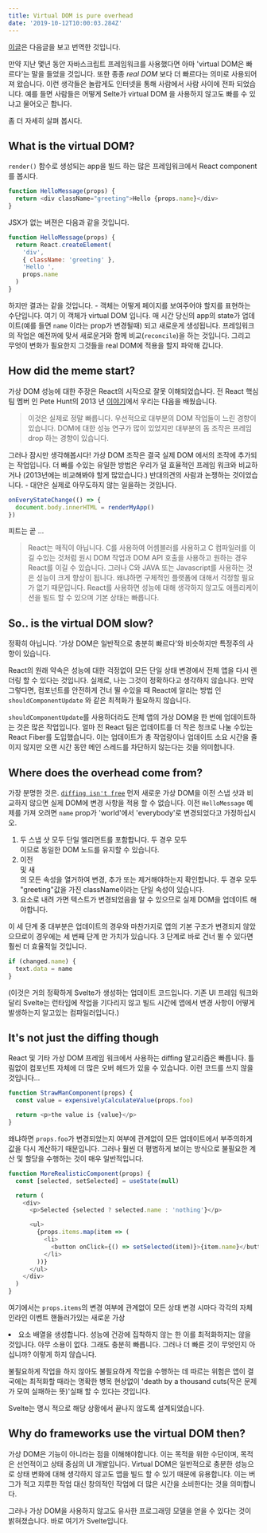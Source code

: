 ```yaml
---
title: Virtual DOM is pure overhead
date: '2019-10-12T10:00:03.284Z'
---
```


[이글](https://svelte.dev/blog/virtual-dom-is-pure-overhead)은 다음글을 보고 번역한 것입니다.

만약 지난 몇년 동안 자바스크립트 프레임워크를 사용했다면 아마 'virtual DOM은 빠르다'는 말을 들었을 것입니다. 또한 종종 _real DOM_ 보다 더 빠르다는 의미로 사용되어져 왔습니다. 이런 생각들은 놀랍게도 인터넷을 통해 사람에서 사람 사이에 전파 되었습니다. 예를 들면 사람들은 어떻게 Selte가 virtual DOM 을 사용하지 않고도 빠를 수 있냐고 물어오곤 합니다.

좀 더 자세히 살펴 봅시다.

## What is the virtual DOM?

`render()` 함수로 생성되는 app을 빌드 하는 많은 프레임워크에서 React component를 봅시다.

```javascript
function HelloMessage(props) {
  return <div className="greeting">Hello {props.name}</div>
}
```

JSX가 없는 버젼은 다음과 같을 것입니다.

```javascript
function HelloMessage(props) {
  return React.createElement(
    'div',
    { className: 'greeting' },
    'Hello ',
    props.name
  )
}
```

하지만 결과는 같을 것입니다. - 객체는 어떻게 페이지를 보여주어야 할지를 표현하는 수단입니다. 여기 이 객체가 virtual DOM 입니다. 매 시간 당신의 app의 state가 업데이트(예를 들면 `name` 이라는 prop가 변경될때) 되고 새로운게 생성됩니다. 프레임워크의 작업은 예전꺼에 맞서 새로운거와 함께 비교(`reconcile`)을 하는 것입니다. 그리고 무엇이 변화가 필요한지 그것들을 real DOM에 적용을 할지 파악해 갑니다.

## How did the meme start?

가상 DOM 성능에 대한 주장은 React의 시작으로 잘못 이해되었습니다. 전 React 핵심 팀 멤버 인 Pete Hunt의 2013 년 [이야기](https://www.youtube.com/watch?v=x7cQ3mrcKaY)에서 우리는 다음을 배웠습니다.

> 이것은 실제로 정말 빠릅니다. 우선적으로 대부분의 DOM 작업들이 느린 경향이 있습니다. DOM에 대한 성능 연구가 많이 있었지만 대부분의 돔 조작은 프레임 drop 하는 경향이 있습니다.

그러나 잠시만 생각해봅시다! 가상 DOM 조작은 결국 실제 DOM 에서의 조작에 추가되는 작업입니다. 더 빠를 수있는 유일한 방법은 우리가 덜 효율적인 프레임 워크와 비교하거나 (2013년에는 비교해봐야 할게 많았습니다.) 반대의견의 사람과 논쟁하는 것이었습니다. - 대안은 실제로 아무도하지 않는 일을하는 것입니다.

```javascript
onEveryStateChange(() => {
  document.body.innerHTML = renderMyApp()
})
```

피트는 곧 ...

> React는 매직이 아닙니다. C를 사용하여 어셈블러를 사용하고 C 컴파일러를 이길 수있는 것처럼 원시 DOM 작업과 DOM API 호출을 사용하고 원하는 경우 React를 이길 수 있습니다. 그러나 C와 JAVA 또는 Javascript를 사용하는 것은 성능이 크게 향상이 됩니다. 왜냐하면 구체적인 플랫폼에 대해서 걱정할 필요가 없기 때문입니다. React를 사용하면 성능에 대해 생각하지 않고도 애플리케이션을 빌드 할 수 있으며 기본 상태는 빠릅니다.

## So.. is the virtual DOM slow?

정확히 아닙니다. '가상 DOM은 일반적으로 충분히 빠르다'와 비슷하지만 특정주의 사항이 있습니다.

React의 원래 약속은 성능에 대한 걱정없이 모든 단일 상태 변경에서 전체 앱을 다시 렌더링 할 수 있다는 것입니다. 실제로, 나는 그것이 정확하다고 생각하지 않습니다. 만약 그렇다면, 컴포넌트를 안전하게 건너 뛸 수있을 때 React에 알리는 방법 인 `shouldComponentUpdate` 와 같은 최적화가 필요하지 않습니다.

`shouldComponentUpdate`를 사용하더라도 전체 앱의 가상 DOM을 한 번에 업데이트하는 것은 많은 작업입니다. 얼마 전 React 팀은 업데이트를 더 작은 청크로 나눌 수있는 React Fiber를 도입했습니다. 이는 업데이트가 총 작업량이나 업데이트 소요 시간을 줄이지 않지만 오랜 시간 동안 메인 스레드를 차단하지 않는다는 것을 의미합니다.

## Where does the overhead come from?

가장 분명한 것은. [`diffing isn't free`](https://twitter.com/pcwalton/status/1015694528857047040) 먼저 새로운 가상 DOM을 이전 스냅 샷과 비교하지 않으면 실제 DOM에 변경 사항을 적용 할 수 없습니다. 이전 `HelloMessage` 예제를 가져 오려면 `name` prop가 'world'에서 'everybody'로 변경되었다고 가정하십시오.

1. 두 스냅 샷 모두 단일 엘리먼트를 포함합니다. 두 경우 모두 <div>이므로 동일한 DOM 노드를 유지할 수 있습니다.
2. 이전 <div> 및 새 <div>의 모든 속성을 열거하여 변경, 추가 또는 제거해야하는지 확인합니다. 두 경우 모두 "greeting"값을 가진 className이라는 단일 속성이 있습니다.
3. 요소로 내려 가면 텍스트가 변경되었음을 알 수 있으므로 실제 DOM을 업데이트 해야합니다.

이 세 단계 중 대부분은 업데이트의 경우와 마찬가지로 앱의 기본 구조가 변경되지 않았으므로이 경우에는 세 번째 단계 만 가치가 있습니다. 3 단계로 바로 건너 뛸 수 있다면 훨씬 더 효율적일 것입니다.

```javascript
if (changed.name) {
  text.data = name
}
```

(이것은 거의 정확하게 Svelte가 생성하는 업데이트 코드입니다. 기존 UI 프레임 워크와 달리 Svelte는 런타임에 작업을 기다리지 않고 빌드 시간에 앱에서 변경 사항이 어떻게 발생하는지 알고있는 컴파일러입니다.)

## It's not just the diffing though

React 및 기타 가상 DOM 프레임 워크에서 사용하는 diffing 알고리즘은 빠릅니다. 틀림없이 컴포넌트 자체에 더 많은 오버 헤드가 있을 수 있습니다. 이런 코드를 쓰지 않을 것입니다...

```javascript
function StrawManComponent(props) {
  const value = expensivelyCalculateValue(props.foo)

  return <p>the value is {value}</p>
}
```

왜냐하면 `props.foo`가 변경되었는지 여부에 관계없이 모든 업데이트에서 부주의하게 값을 다시 계산하기 때문입니다. 그러나 훨씬 더 평범하게 보이는 방식으로 불필요한 계산 및 할당을 수행하는 것이 매우 일반적입니다.

```javascript
function MoreRealisticComponent(props) {
  const [selected, setSelected] = useState(null)

  return (
    <div>
      <p>Selected {selected ? selected.name : 'nothing'}</p>

      <ul>
        {props.items.map(item => (
          <li>
            <button onClick={() => setSelected(item)}>{item.name}</button>
          </li>
        ))}
      </ul>
    </div>
  )
}
```

여기에서는 `props.items`의 변경 여부에 관계없이 모든 상태 변경 시마다 각각의 자체 인라인 이벤트 핸들러가있는 새로운 가상 <li> 요소 배열을 생성합니다. 성능에 건강에 집착하지 않는 한 이를 최적화하지는 않을 것입니다. 아무 소용이 없다. 그래도 충분히 빠릅니다. 그러나 더 빠른 것이 무엇인지 아십니까? 이렇게 하지 않습니다.

불필요하게 작업을 하지 않아도 불필요하게 작업을 수행하는 데 따르는 위험은 앱이 결국에는 최적화할 때라는 명확한 병목 현상없이 'death by a thousand cuts(작은 문제가 모여 실패하는 뜻)'실패 할 수 있다는 것입니다.

Svelte는 명시 적으로 해당 상황에서 끝나지 않도록 설계되었습니다.

## Why do frameworks use the virtual DOM then?

가상 DOM은 기능이 아니라는 점을 이해해야합니다. 이는 목적을 위한 수단이며, 목적은 선언적이고 상태 중심의 UI 개발입니다. Virtual DOM은 일반적으로 충분한 성능으로 상태 변화에 대해 생각하지 않고도 앱을 빌드 할 수 있기 때문에 유용합니다. 이는 버그가 적고 지루한 작업 대신 창의적인 작업에 더 많은 시간을 소비한다는 것을 의미합니다.

그러나 가상 DOM을 사용하지 않고도 유사한 프로그래밍 모델을 얻을 수 있다는 것이 밝혀졌습니다. 바로 여기가 Svelte입니다.
